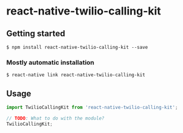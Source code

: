 # react-native-twilio-calling-kit

## Getting started

`$ npm install react-native-twilio-calling-kit --save`

### Mostly automatic installation

`$ react-native link react-native-twilio-calling-kit`

## Usage
```javascript
import TwilioCallingKit from 'react-native-twilio-calling-kit';

// TODO: What to do with the module?
TwilioCallingKit;
```
